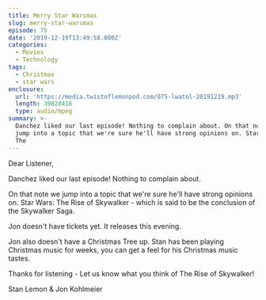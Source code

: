 ```yaml
---
title: Merry Star Warsmas
slug: merry-star-warsmas
episode: 75
date: '2019-12-19T13:49:58.000Z'
categories:
  - Movies
  - Technology
tags:
  - Christmas
  - star wars
enclosure:
  url: 'https://media.twistoflemonpod.com/075-lwatol-20191219.mp3'
  length: 39028416
  type: audio/mpeg
summary: >-
  Danchez liked our last episode! Nothing to complain about. On that note we
  jump into a topic that we're sure he'll have strong opinions on. Star Wars:
  The
---
```


Dear Listener,

Danchez liked our last episode! Nothing to complain about.

On that note we jump into a topic that we're sure he'll have strong opinions on. Star Wars: The Rise of Skywalker - which is said to be the conclusion of the Skywalker Saga.

Jon doesn't have tickets yet. It releases this evening.

Jon also doesn't have a Christmas Tree up. Stan has been playing Christmas music for weeks, you can get a feel for his Christmas music tastes.

Thanks for listening - Let us know what you think of The Rise of Skywalker!

Stan Lemon & Jon Kohlmeier
